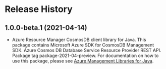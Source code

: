 # Release History

## 1.0.0-beta.1 (2021-04-14)

- Azure Resource Manager CosmosDB client library for Java. This package contains Microsoft Azure SDK for CosmosDB Management SDK. Azure Cosmos DB Database Service Resource Provider REST API. Package tag package-2021-04-preview. For documentation on how to use this package, please see [Azure Management Libraries for Java](https://aka.ms/azsdk/java/mgmt).

